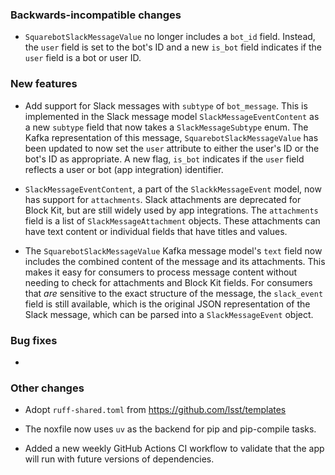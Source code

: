 <!-- Delete the sections that don't apply -->

### Backwards-incompatible changes

- `SquarebotSlackMessageValue` no longer includes a `bot_id` field. Instead, the `user` field is set to the bot's ID and a new `is_bot` field indicates if the `user` field is a bot or user ID.

### New features

- Add support for Slack messages with `subtype` of `bot_message`. This is implemented in the Slack message model `SlackMessageEventContent` as a new `subtype` field that now takes a `SlackMessageSubtype` enum. The Kafka representation of this message, `SquarebotSlackMessageValue` has been updated to now set the `user` attribute to either the user's ID or the bot's ID as appropriate. A new flag, `is_bot` indicates if the `user` field reflects a user or bot (app integration) identifier.

- `SlackMessageEventContent`, a part of the `SlackkMessageEvent` model, now has support for `attachments`. Slack attachments are deprecated for Block Kit, but are still widely used by app integrations. The `attachments` field is a list of `SlackMessageAttachment` objects. These attachments can have text content or individual fields that have titles and values.

- The `SquarebotSlackMessageValue` Kafka message model's `text` field now includes the combined content of the message and its attachments. This makes it easy for consumers to process message content without needing to check for attachments and Block Kit fields. For consumers that _are_ sensitive to the exact structure of the message, the `slack_event` field is still available, which is the original JSON representation of the Slack message, which can be parsed into a `SlackMessageEvent` object.

### Bug fixes

-

### Other changes

- Adopt `ruff-shared.toml` from https://github.com/lsst/templates

- The noxfile now uses `uv` as the backend for pip and pip-compile tasks.

- Added a new weekly GitHub Actions CI workflow to validate that the app will run with future versions of dependencies.
